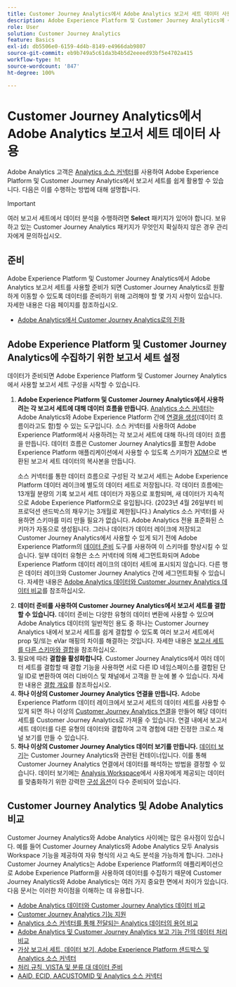 ```yaml
---
title: Customer Journey Analytics에서 Adobe Analytics 보고서 세트 데이터 사용
description: Adobe Experience Platform 및 Customer Journey Analytics에 수집하기 위한 Adobe Analytics 보고서 세트를 구성하는 방법
role: User
solution: Customer Journey Analytics
feature: Basics
exl-id: db5506e0-6159-4d4b-8149-e4966dab9807
source-git-commit: eb9b749a5c61da3b4b5d2eeeed93bf5e4702a415
workflow-type: ht
source-wordcount: '847'
ht-degree: 100%

---
```


# Customer Journey Analytics에서 Adobe Analytics 보고서 세트 데이터 사용

Adobe Analytics 고객은 [Analytics 소스 커넥터](https://experienceleague.adobe.com/docs/experience-platform/sources/connectors/adobe-applications/analytics.html?lang=ko-KR)를 사용하여 Adobe Experience Platform 및 Customer Journey Analytics에서 보고서 세트를 쉽게 활용할 수 있습니다. 다음은 이를 수행하는 방법에 대해 설명합니다.

>[!IMPORTANT]
>
>여러 보고서 세트에서 데이터 분석을 수행하려면 **Select** 패키지가 있어야 합니다. 보유하고 있는 Customer Journey Analytics 패키지가 무엇인지 확실하지 않은 경우 관리자에게 문의하십시오.&#x200B;

## 준비

Adobe Experience Platform 및 Customer Journey Analytics에서 Adobe Analytics 보고서 세트를 사용할 준비가 되면 Customer Journey Analytics로 원활하게 이동할 수 있도록 데이터를 준비하기 위해 고려해야 할 몇 가지 사항이 있습니다. 자세한 내용은 다음 페이지를 참조하십시오.

* [Adobe Analytics에서 Customer Journey Analytics로의 진화](/help/getting-started/aa-to-cja.md)

## Adobe Experience Platform 및 Customer Journey Analytics에 수집하기 위한 보고서 세트 설정

데이터가 준비되면 Adobe Experience Platform 및 Customer Journey Analytics에서 사용할 보고서 세트 구성을 시작할 수 있습니다.

1. **Adobe Experience Platform 및 Customer Journey Analytics에서 사용하려는 각 보고서 세트에 대해 데이터 흐름을 만듭니다.** [Analytics 소스 커넥터](https://experienceleague.adobe.com/docs/experience-platform/sources/connectors/adobe-applications/analytics.html?lang=ko-KR)는 Adobe Analytics와 Adobe Experience Platform 간에 [연결을 생성](/help/connections/create-connection.md)(데이터 흐름이라고도 함)할 수 있는 도구입니다. 소스 커넥터를 사용하여 Adobe Experience Platform에서 사용하려는 각 보고서 세트에 대해 하나의 데이터 흐름을 만듭니다. 데이터 흐름은 Customer Journey Analytics를 포함한 Adobe Experience Platform 애플리케이션에서 사용할 수 있도록 스키마가 [XDM](https://experienceleague.adobe.com/docs/platform-learn/tutorials/schemas/schemas-and-experience-data-model.html?lang=ko-KR)으로 변환된 보고서 세트 데이터의 복사본을 만듭니다.<p>소스 커넥터를 통한 데이터 흐름으로 구성된 각 보고서 세트는 Adobe Experience Platform 데이터 레이크에 별도의 데이터 세트로 저장됩니다. 각 데이터 흐름에는 13개월 분량의 기록 보고서 세트 데이터가 자동으로 포함되며, 새 데이터가 지속적으로 Adobe Experience Platform으로 유입됩니다. (2023년 4월 26일부터 비프로덕션 샌드박스의 채우기는 3개월로 제한됩니다.) Analytics 소스 커넥터를 사용하면 스키마를 미리 만들 필요가 없습니다. Adobe Analytics 전용 표준화된 스키마가 자동으로 생성됩니다. 그러나 데이터가 데이터 레이크에 저장되고 Customer Journey Analytics에서 사용할 수 있게 되기 전에 Adobe Experience Platform의 [데이터 준비](https://experienceleague.adobe.com/docs/experience-platform/data-prep/home.html?lang=ko-KR) 도구를 사용하여 이 스키마를 향상시킬 수 있습니다. 일부 데이터 유형은 소스 커넥터에 의해 세그먼트화되며 Adobe Experience Platform 데이터 레이크의 데이터 세트에 표시되지 않습니다. 다른 행은 데이터 레이크와 Customer Journey Analytics 간에 세그먼트화될 수 있습니다. 자세한 내용은 [Adobe Analytics 데이터와 Customer Journey Analytics 데이터 비교](/help/troubleshooting/compare.md)를 참조하십시오.
1. **데이터 준비를 사용하여 Customer Journey Analytics에서 보고서 세트를 결합할 수 있습니다.** 데이터 준비는 다양한 유형의 데이터 변환에 사용할 수 있으며 Adobe Analytics 데이터의 일반적인 용도 중 하나는 Customer Journey Analytics 내에서 보고서 세트를 쉽게 결합할 수 있도록 여러 보고서 세트에서 prop 및/또는 eVar 매핑의 차이를 해결하는 것입니다. 자세한 내용은 [보고서 세트를 다른 스키마와 결합](/help/use-cases/aa-data/combine-report-suites.md)을 참조하십시오.
1. 필요에 따라 **결합을 활성화합니다**. Customer Journey Analytics에서 여러 데이터 세트를 결합할 때 결합 기능을 사용하면 서로 다른 ID 네임스페이스를 결합된 단일 ID로 변환하여 여러 디바이스 및 채널에서 고객을 한 눈에 볼 수 있습니다. 자세한 내용은 [결합 개요](../../stitching/overview.md)를 참조하십시오.
1. **하나 이상의 Customer Journey Analytics 연결을 만듭니다.** Adobe Experience Platform 데이터 레이크에서 보고서 세트의 데이터 세트를 사용할 수 있게 되면 하나 이상의 [Customer Journey Analytics 연결](/help/connections/overview.md)을 만들어 해당 데이터 세트를 Customer Journey Analytics로 가져올 수 있습니다. 연결 내에서 보고서 세트 데이터를 다른 유형의 데이터와 결합하여 고객 경험에 대한 진정한 크로스 채널 보기를 만들 수 있습니다.
1. **하나 이상의 Customer Journey Analytics 데이터 보기를 만듭니다.** [데이터 보기](/help/data-views/data-views.md)는 Customer Journey Analytics와 관련된 컨테이너입니다. 이를 통해 Customer Journey Analytics 연결에서 데이터를 해석하는 방법을 결정할 수 있습니다. 데이터 보기에는 [Analysis Workspace](/help/analysis-workspace/home.md)에서 사용자에게 제공되는 데이터를 맞춤화하기 위한 강력한 [구성 옵션](/help/data-views/create-dataview.md)이 다수 준비되어 있습니다.

## Customer Journey Analytics 및 Adobe Analytics 비교

Customer Journey Analytics와 Adobe Analytics 사이에는 많은 유사점이 있습니다. 예를 들어 Customer Journey Analytics와 Adobe Analytics 모두 Analysis Workspace 기능을 제공하여 자유 형식의 사고 속도 분석을 가능하게 합니다. 그러나 Customer Journey Analytics는 Adobe Experience Platform의 애플리케이션으로 Adobe Experience Platform을 사용하여 데이터를 수집하기 때문에 Customer Journey Analytics와 Adobe Analytics는 여러 가지 중요한 면에서 차이가 있습니다. 다음 문서는 이러한 차이점을 이해하는 데 유용합니다.

* [Adobe Analytics 데이터와 Customer Journey Analytics 데이터 비교](/help/troubleshooting/compare.md)
* [Customer Journey Analytics 기능 지원](/help/getting-started/aa-vs-cja/cja-aa.md)
* [Analytics 소스 커넥터를 통해 전달되는 Analytics 데이터의 용어 비교](/help/getting-started/aa-vs-cja/terminology.md)
* [Adobe Analytics 및 Customer Journey Analytics 보고 기능 간의 데이터 처리 비교](/help/getting-started/aa-vs-cja/data-processing-comparisons.md)
* [가상 보고서 세트, 데이터 보기, Adobe Experience Platform 샌드박스 및 Analytics 소스 커넥터](/help/getting-started/aa-vs-cja/vrs-dataview-sandbox-adc.md)
* [처리 규칙, VISTA 및 분류 대 데이터 준비](/help/getting-started/aa-vs-cja/pr-vista-dataprep.md)
* [AAID, ECID, AACUSTOMID 및 Analytics 소스 커넥터](/help/getting-started/aa-vs-cja/aaid-ecid-adc.md)
